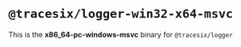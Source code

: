 # `@tracesix/logger-win32-x64-msvc`

This is the **x86_64-pc-windows-msvc** binary for `@tracesix/logger`
